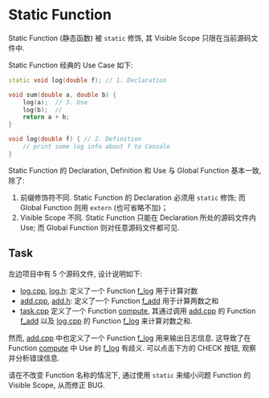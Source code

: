 # Static Function

Static Function (静态函数) 被 `static` 修饰, 其 Visible Scope 只限在当前源码文件中.

Static Function 经典的 Use Case 如下:

```c++
static void log(double f); // 1. Declaration

void sum(double a, double b) {
    log(a);  // 3. Use
    log(b);  // 
    return a + b;
}

void log(double f) { // 2. Definition
    // print some log info about f to Console
}
```

Static Function 的 Declaration, Definition 和 Use 与 Global Function 基本一致, 除了:
1. 前缀修饰符不同.
   Static Function 的 Declaration 必须用 `static` 修饰; 
   而 Global Function 则用 `extern` (也可省略不加)；
2. Visible Scope 不同.
   Static Function 只能在 Declaration 所处的源码文件内 Use;
   而 Global Function 则对任意源码文件都可见.

## Task

左边项目中有 5 个源码文件, 设计说明如下:
- [log.cpp](source://src/log.cpp), [log.h](source://src/log.h): 
  定义了一个 Function [f_log](psi_element://f_log#2)
  用于计算对数
- [add.cpp](source://src/add.cpp), [add.h](source://src/add.h):
  定义了一个 Function [f_add](psi_element://f_add)
  用于计算两数之和
- [task.cpp](source://src/task.cpp)
  定义了一个 Function [compute](psi_element://compute),
  其通过调用 [add.cpp](source://src/add.cpp) 的 Function [f_add](psi_element://f_add) 以及 [log.cpp](source://src/log.cpp) 的 Function [f_log](psi_element://f_log#2) 来计算对数之和.

然而, [add.cpp](source://src/add.cpp) 中也定义了一个 Function [f_log](psi_element://f_log) 用来输出日志信息.
这导致了在 Function [compute](psi_element://compute) 中 Use 的 [f_log](psi_element://f_log) 有歧义.
可以点击下方的 CHECK 按钮, 观察并分析错误信息.

请在不改变 Function 名称的情况下, 通过使用 `static` 来缩小问题 Function 的 Visible Scope, 从而修正 BUG. 